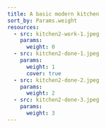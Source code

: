 ```yaml
---
title: A basic modern kitchen
sort_by: Params.weight
resources:
  - src: kitchen2-work-1.jpeg
    params:
      weight: 0
  - src: kitchen2-done-1.jpeg
    params:
      weight: 1
      cover: true
  - src: kitchen2-done-2.jpeg
    params:
      weight: 2
  - src: kitchen2-done-3.jpeg
    params:
      weight: 3
---
```

